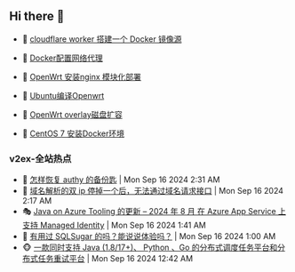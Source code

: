 ## Hi there 👋

<!--
**dkyg666/dkyg666** is a ✨ _special_ ✨ repository because its `README.md` (this file) appears on your GitHub profile.

Here are some ideas to get you started:

- 🔭 I’m currently working on ...
- 🌱 I’m currently learning ...
- 👯 I’m looking to collaborate on ...
- 🤔 I’m looking for help with ...
- 💬 Ask me about ...
- 📫 How to reach me: ...
- 😄 Pronouns: ...
- ⚡ Fun fact: ...
-->

<!-- BLOG-POST-LIST:START -->
- 🦩 [cloudflare worker 搭建一个 Docker 镜像源](http://blog.1996099.xyz/archives/cloudflare-worker-da-jian-yi-ge-docker-jing-xiang-zhan) 

- 🚦 [Docker配置网络代理](http://blog.1996099.xyz/archives/dockerpei-zhi-wang-luo-dai-li) 

- 🫶 [OpenWrt 安装nginx 模块化部署](http://blog.1996099.xyz/archives/openwrt-an-zhuang-nginx-mo-kuai-hua-bu-shu) 

- 🦄 [Ubuntu编译Openwrt](http://blog.1996099.xyz/archives/ubuntuzi-bian-yi-openwrt) 

- 🐻 [OpenWrt overlay磁盘扩容](http://blog.1996099.xyz/archives/openwrt-overlay) 

- 🤖 [CentOS 7 安装Docker环境](http://blog.1996099.xyz/archives/centos-docker) 
<!-- BLOG-POST-LIST:END -->

### v2ex-全站热点
<!-- v2ex:START -->
- 🥸 [怎样恢复 authy 的备份匙](https://www.v2ex.com/t/1073303#reply4) | Mon Sep 16 2024 2:31 AM
- 🤗 [域名解析的双 ip 停掉一个后，无法通过域名请求接口](https://www.v2ex.com/t/1073301#reply5) | Mon Sep 16 2024 2:17 AM
- 🎭 [Java on Azure Tooling 的更新 – 2024 年 8 月 在 Azure App Service 上支持 Managed Identity](https://www.v2ex.com/t/1073293#reply0) | Mon Sep 16 2024 1:41 AM
- 🥷 [有用过 SQLSugar 的吗？能说说体验吗？](https://www.v2ex.com/t/1073286#reply3) | Mon Sep 16 2024 1:00 AM
- 🐵 [一款同时支持 Java &lpar;1.8/17+&rpar;、 Python 、Go 的分布式调度任务平台和分布式任务重试平台](https://www.v2ex.com/t/1073283#reply0) | Mon Sep 16 2024 12:42 AM<!-- v2ex:END -->

